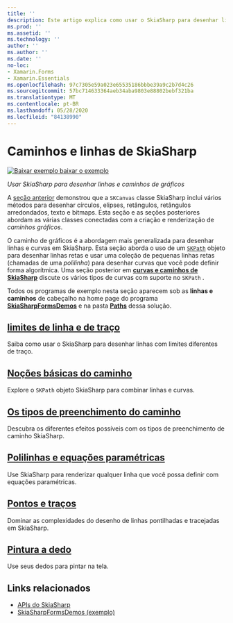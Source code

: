 ```yaml
---
title: ''
description: Este artigo explica como usar o SkiaSharp para desenhar linhas e caminhos de gráficos em Xamarin.Forms aplicativos e demonstra isso com o código de exemplo.
ms.prod: ''
ms.assetid: ''
ms.technology: ''
author: ''
ms.author: ''
ms.date: ''
no-loc:
- Xamarin.Forms
- Xamarin.Essentials
ms.openlocfilehash: 97c7305e59a023e65535186bbbe39a9c2b7d4c26
ms.sourcegitcommit: 57bc714633364aeb34aba9803e88802bebf321ba
ms.translationtype: MT
ms.contentlocale: pt-BR
ms.lasthandoff: 05/28/2020
ms.locfileid: "84138990"
---
```

# <a name="skiasharp-lines-and-paths"></a>Caminhos e linhas de SkiaSharp

[![Baixar exemplo ](~/media/shared/download.png) baixar o exemplo](https://docs.microsoft.com/samples/xamarin/xamarin-forms-samples/skiasharpforms-demos)

_Usar SkiaSharp para desenhar linhas e caminhos de gráficos_

A [seção anterior](~/xamarin-forms/user-interface/graphics/skiasharp/basics/index.md) demonstrou que a `SKCanvas` classe SkiaSharp inclui vários métodos para desenhar círculos, elipses, retângulos, retângulos arredondados, texto e bitmaps. Esta seção e as seções posteriores abordam as várias classes conectadas com a criação e renderização de *caminhos gráficos*.

O caminho de gráficos é a abordagem mais generalizada para desenhar linhas e curvas em SkiaSharp. Esta seção aborda o uso de um [`SKPath`](xref:SkiaSharp.SKPath) objeto para desenhar linhas retas e usar uma coleção de pequenas linhas retas (chamadas de uma *polilinha*) para desenhar curvas que você pode definir forma algorítmica. Uma seção posterior em [**curvas e caminhos de SkiaSharp**](../curves/index.md) discute os vários tipos de curvas com suporte no `SKPath` .

Todos os programas de exemplo nesta seção aparecem sob as **linhas e caminhos** de cabeçalho na home page do programa [**SkiaSharpFormsDemos**](https://docs.microsoft.com/samples/xamarin/xamarin-forms-samples/skiasharpforms-demos) e na pasta [**Paths**](https://github.com/xamarin/xamarin-forms-samples/tree/master/SkiaSharpForms/Demos/Demos/SkiaSharpFormsDemos/Paths) dessa solução.

## <a name="lines-and-stroke-caps"></a>[limites de linha e de traço](lines.md)

Saiba como usar o SkiaSharp para desenhar linhas com limites diferentes de traço.

## <a name="path-basics"></a>[Noções básicas do caminho](paths.md)

Explore o `SKPath` objeto SkiaSharp para combinar linhas e curvas.

## <a name="the-path-fill-types"></a>[Os tipos de preenchimento do caminho](fill-types.md)

Descubra os diferentes efeitos possíveis com os tipos de preenchimento de caminho SkiaSharp.

## <a name="polylines-and-parametric-equations"></a>[Polilinhas e equações paramétricas](polylines.md)

Use SkiaSharp para renderizar qualquer linha que você possa definir com equações paramétricas.

## <a name="dots-and-dashes"></a>[Pontos e traços](dots.md)

Dominar as complexidades do desenho de linhas pontilhadas e tracejadas em SkiaSharp.

## <a name="finger-painting"></a>[Pintura a dedo](finger-paint.md)

Use seus dedos para pintar na tela.

## <a name="related-links"></a>Links relacionados

- [APIs do SkiaSharp](https://docs.microsoft.com/dotnet/api/skiasharp)
- [SkiaSharpFormsDemos (exemplo)](https://docs.microsoft.com/samples/xamarin/xamarin-forms-samples/skiasharpforms-demos)
